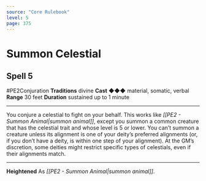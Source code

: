 ```yaml
---
source: "Core Rulebook"
level: 5
page: 375
---
```


# Summon Celestial
## Spell 5
#PE2Conjuration 
**Traditions** divine
**Cast** ◆◆◆ material, somatic, verbal
**Range** 30 feet
**Duration** sustained up to 1 minute

-----
You conjure a celestial to fight on your behalf. This works like *[[PE2 - Summon Animal|summon animal]]*, except you summon a common creature that has the celestial trait and whose level is 5 or lower. You can’t summon a creature unless its alignment is one of your deity’s preferred alignments (or, if you don’t have a deity, is within one step of your alignment). At the GM’s discretion, some deities might restrict specific types of celestials, even if their alignments match. 

---
**Heightened** As *[[PE2 - Summon Animal|summon animal]]*.
